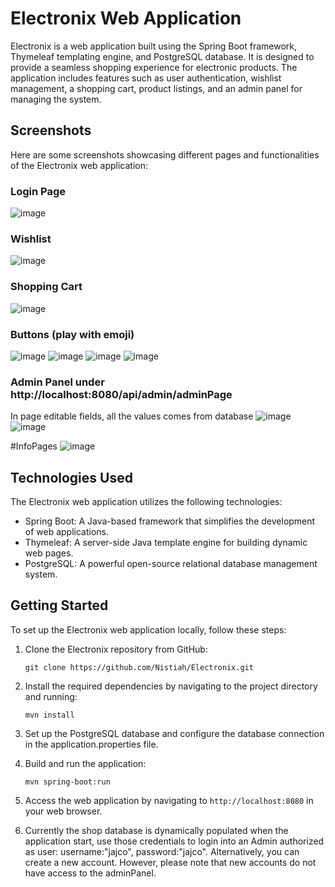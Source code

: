 # Electronix Web Application

Electronix is a web application built using the Spring Boot framework, Thymeleaf templating engine, and PostgreSQL database. It is designed to provide a seamless shopping experience for electronic products. The application includes features such as user authentication, wishlist management, a shopping cart, product listings, and an admin panel for managing the system.

## Screenshots

Here are some screenshots showcasing different pages and functionalities of the Electronix web application:

### Login Page
![image](https://github.com/Nistiah/Electronix/assets/56507634/aa799755-9b4b-4f4c-a85e-dd9fa8658c58)

### Wishlist
![image](https://github.com/Nistiah/Electronix/assets/56507634/23325621-c439-4a5b-addb-4bd16beaa894)

### Shopping Cart
![image](https://github.com/Nistiah/Electronix/assets/56507634/dfdb8ebe-c3d2-4e36-9d13-c20fd88fbc29)

### Buttons (play with emoji)
![image](https://github.com/Nistiah/Electronix/assets/56507634/03ab68e0-063a-4d9f-8ec0-d4cb8f07b93e)
![image](https://github.com/Nistiah/Electronix/assets/56507634/e35414a5-e3f6-45ce-925a-513e42812f18)
![image](https://github.com/Nistiah/Electronix/assets/56507634/6128a41f-83c1-465c-9c7f-67123b057e92)
![image](https://github.com/Nistiah/Electronix/assets/56507634/86440e60-d1ab-4df2-97d4-1db1eba17ac6)

### Admin Panel under http://localhost:8080/api/admin/adminPage
In page editable fields, all the values comes from database
![image](https://github.com/Nistiah/Electronix/assets/56507634/f41b4d39-dcf1-470c-892c-43064320efd5)
![image](https://github.com/Nistiah/Electronix/assets/56507634/5bdef71e-ddb3-493f-9732-ae814455bac9)

#InfoPages
![image](https://github.com/Nistiah/Electronix/assets/56507634/716e9a09-afe9-475e-bdd8-fb2cf0af5210)

## Technologies Used

The Electronix web application utilizes the following technologies:

- Spring Boot: A Java-based framework that simplifies the development of web applications.
- Thymeleaf: A server-side Java template engine for building dynamic web pages.
- PostgreSQL: A powerful open-source relational database management system.

## Getting Started

To set up the Electronix web application locally, follow these steps:

1. Clone the Electronix repository from GitHub:

   ```
   git clone https://github.com/Nistiah/Electronix.git
   ```

2. Install the required dependencies by navigating to the project directory and running:

   ```
   mvn install
   ```

3. Set up the PostgreSQL database and configure the database connection in the application.properties file.

4. Build and run the application:

   ```
   mvn spring-boot:run
   ```

5. Access the web application by navigating to `http://localhost:8080` in your web browser.

6. Currently the shop database is dynamically populated when the application start, use those credentials to login into
   an Admin authorized as user: username:"jajco", password:"jajco". Alternatively, you can create a new account. However, please note that new accounts do not have access to the adminPanel.
